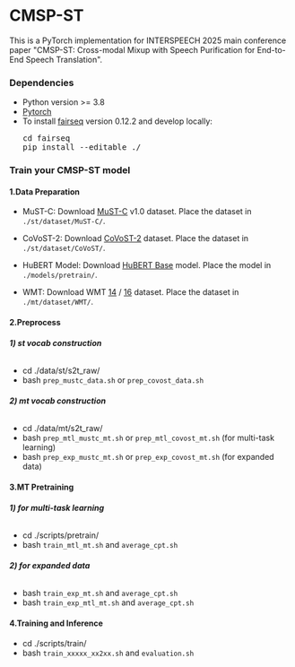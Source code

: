 # CMSP-ST

This is a PyTorch implementation for INTERSPEECH 2025 main conference paper "CMSP-ST: Cross-modal Mixup with Speech Purification for End-to-End Speech Translation".

### **Dependencies**

* Python version >= 3.8
* [Pytorch](https://pytorch.org/)
* To install [fairseq](https://github.com/facebookresearch/fairseq) version 0.12.2 and develop locally:
    <pre>cd fairseq
  pip install --editable ./</pre>

### **Train your CMSP-ST model**

#### **1.Data Preparation**

* MuST-C: Download [MuST-C](https://mt.fbk.eu/must-c/) v1.0 dataset. Place the dataset in `./st/dataset/MuST-C/`.
  
* CoVoST-2: Download [CoVoST-2](https://commonvoice.mozilla.org/en/datasets) dataset. Place the dataset in `./st/dataset/CoVoST/`.
  
* HuBERT Model: Download [HuBERT Base](https://dl.fbaipublicfiles.com/hubert/hubert_base_ls960.pt) model. Place the model in `./models/pretrain/`.

* WMT: Download WMT [14](https://www.statmt.org/wmt14/translation-task.html) / [16](https://www.statmt.org/wmt16/translation-task.html) dataset. Place the dataset in `./mt/dataset/WMT/`.

#### **2.Preprocess**

###### **1) st vocab construction**
* cd ./data/st/s2t_raw/
* bash `prep_mustc_data.sh` or `prep_covost_data.sh`

###### **2) mt vocab construction**
* cd ./data/mt/s2t_raw/
* bash `prep_mtl_mustc_mt.sh` or `prep_mtl_covost_mt.sh` (for multi-task learning)
* bash `prep_exp_mustc_mt.sh` or `prep_exp_covost_mt.sh` (for expanded data)

#### **3.MT Pretraining**

###### **1) for multi-task learning**
* cd ./scripts/pretrain/
* bash `train_mtl_mt.sh` and `average_cpt.sh`

###### **2) for expanded data**
* bash `train_exp_mt.sh` and `average_cpt.sh`
* bash `train_exp_mtl_mt.sh` and `average_cpt.sh`

#### **4.Training and Inference**
* cd ./scripts/train/
* bash `train_xxxxx_xx2xx.sh` and `evaluation.sh`
